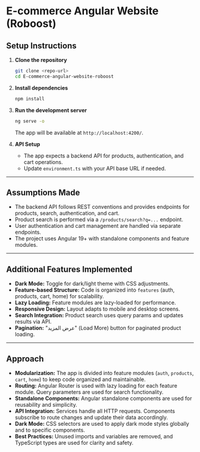 # E-commerce Angular Website (Roboost)

## Setup Instructions

1. **Clone the repository**
   ```bash
   git clone <repo-url>
   cd E-commerce-angular-website-roboost
   ```

2. **Install dependencies**
   ```bash
   npm install
   ```

3. **Run the development server**
   ```bash
   ng serve -o
   ```
   The app will be available at `http://localhost:4200/`.

4. **API Setup**
   - The app expects a backend API for products, authentication, and cart operations.
   - Update `environment.ts` with your API base URL if needed.

---

## Assumptions Made

- The backend API follows REST conventions and provides endpoints for products, search, authentication, and cart.
- Product search is performed via a `/products/search?q=...` endpoint.
- User authentication and cart management are handled via separate endpoints.
- The project uses Angular 19+ with standalone components and feature modules.

---

## Additional Features Implemented

- **Dark Mode:** Toggle for dark/light theme with CSS adjustments.
- **Feature-based Structure:** Code is organized into `features` (auth, products, cart, home) for scalability.
- **Lazy Loading:** Feature modules are lazy-loaded for performance.
- **Responsive Design:** Layout adapts to mobile and desktop screens.
- **Search Integration:** Product search uses query params and updates results via API.
- **Pagination:** "عرض المزيد" (Load More) button for paginated product loading.

---

## Approach

- **Modularization:** The app is divided into feature modules (`auth`, `products`, `cart`, `home`) to keep code organized and maintainable.
- **Routing:** Angular Router is used with lazy loading for each feature module. Query parameters are used for search functionality.
- **Standalone Components:** Angular standalone components are used for reusability and simplicity.
- **API Integration:** Services handle all HTTP requests. Components subscribe to route changes and update their data accordingly.
- **Dark Mode:** CSS selectors are used to apply dark mode styles globally and to specific components.
- **Best Practices:** Unused imports and variables are removed, and TypeScript types are used for clarity and safety.


